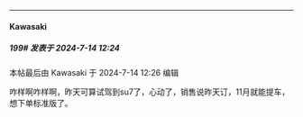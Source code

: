 ﻿
*****

####  Kawasaki  
##### 199#       发表于 2024-7-14 12:24

 本帖最后由 Kawasaki 于 2024-7-14 12:26 编辑 

咋样啊咋样啊，昨天可算试驾到su7了，心动了，销售说昨天订，11月就能提车，想下单标准版了。

